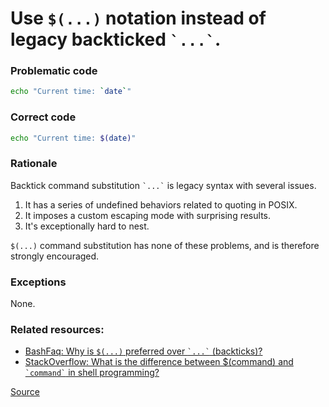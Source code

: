 # Use `$(...)` notation instead of legacy backticked `` `...` ``.

### Problematic code

```sh
echo "Current time: `date`"
```

### Correct code

```sh
echo "Current time: $(date)"
```

### Rationale

Backtick command substitution `` `...` `` is legacy syntax with several issues.

1. It has a series of undefined behaviors related to quoting in POSIX.
1. It imposes a custom escaping mode with surprising results.
1. It's exceptionally hard to nest.

`$(...)` command substitution has none of these problems, and is therefore strongly encouraged.

### Exceptions

None.

### Related resources:

* [BashFaq: Why is `$(...)` preferred over `` `...` `` (backticks)?](http://mywiki.wooledge.org/BashFAQ/082)
* [StackOverflow: What is the difference between $(command) and `` `command` `` in shell programming?](https://stackoverflow.com/questions/4708549/shell-programming-whats-the-difference-between-command-and-command)

[Source](https://github.com/koalaman/shellcheck/wiki/SC2006)

